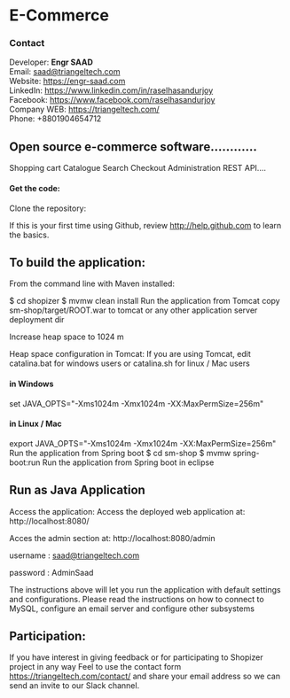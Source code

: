 # E-Commerce
### Contact
Developer: <b>Engr SAAD</b> <br>
Email: saad@triangeltech.com<br>
Website: https://engr-saad.com <br>
LinkedIn: https://www.linkedin.com/in/raselhasandurjoy<br>
Facebook: https://www.facebook.com/raselhasandurjoy<br>
Company WEB: https://triangeltech.com/ <br>
Phone: +8801904654712<br>

## Open source e-commerce software............

Shopping cart
Catalogue
Search
Checkout
Administration
REST API....

#### Get the code:
Clone the repository:

If this is your first time using Github, review http://help.github.com to learn the basics.

## To build the application:
From the command line with Maven installed:

$ cd shopizer
$ mvmw clean install
Run the application from Tomcat
copy sm-shop/target/ROOT.war to tomcat or any other application server deployment dir

Increase heap space to 1024 m

Heap space configuration in Tomcat:
If you are using Tomcat, edit catalina.bat for windows users or catalina.sh for linux / Mac users

#### in Windows
set JAVA_OPTS="-Xms1024m -Xmx1024m -XX:MaxPermSize=256m" 

#### in Linux / Mac
export JAVA_OPTS="-Xms1024m -Xmx1024m -XX:MaxPermSize=256m" 
Run the application from Spring boot
   $ cd sm-shop 
   $ mvmw spring-boot:run
Run the application from Spring boot in eclipse

## Run as Java Application

Access the application:
Access the deployed web application at: http://localhost:8080/

Acces the admin section at: http://localhost:8080/admin

username : saad@triangeltech.com

password : AdminSaad

The instructions above will let you run the application with default settings and configurations. Please read the instructions on how to connect to MySQL, configure an email server and configure other subsystems


## Participation:
If you have interest in giving feedback or for participating to Shopizer project in any way Feel to use the contact form https://triangeltech.com/contact/ and share your email address so we can send an invite to our Slack channel.
